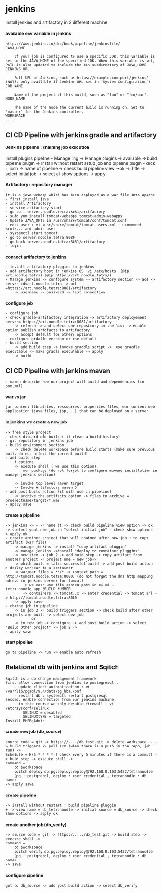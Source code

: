 # jenkins
install jenkins and artifactory in 2 different machine
#### available env variable in jenkins
    https://www.jenkins.io/doc/book/pipeline/jenkinsfile/
    JAVA_HOME
    
        If your job is configured to use a specific JDK, this variable is set to the JAVA_HOME of the specified JDK. When this variable is set, PATH is also updated to include the bin subdirectory of JAVA_HOME
    JENKINS_URL
    
        Full URL of Jenkins, such as https://example.com:port/jenkins/ (NOTE: only available if Jenkins URL set in "System Configuration")
    JOB_NAME
    
        Name of the project of this build, such as "foo" or "foo/bar".
    NODE_NAME
    
        The name of the node the current build is running on. Set to 'master' for the Jenkins controller.
    WORKSPACE
    ....
## CI CD Pipeline with jenkins gradle and artifactory
#### Jenkins pipeline : chaining job execution 
install plugins pipeline
    - Manage ling -> Manage plugins -> available -> build pipeline plugin -> install without restart
setup job and pipeline plugin
    - click + icon -> name of pipeline -> check build pipeline view ->ok -> Title -> select initial job -> select all show options
    -> apply

#### Artifactory : repository manager
    it is a java webapp which has been deployed as a war file into apache
    - first install java
    - install Artifactory
    - service atifactory start
    - go to : server.noodle.tetra:8081/artifactory
    - sudo yum install tomcat-webapps tomcat-admin-webapps
    - Update JAVA_OPTS in /usr/share/tomcat/conf/tomcat.conf
    - edit user : vi /usr/share/tomcat/tomcat-users.xml : ucommmnet <role... and admin user
    - systemctl start tomcat
    - go to server.noodle.tetra:8080
    - go back server.noodle.tetra:8081/artifactory
    - login
#### connect artifactory to jenkins
    - install artifactory pluggins to jenkins
    - add artifactory host in jenkins OS  vi /etc/hosts  (@ip art.noodle.tetra) (@ip https://art.noodle.tetra/)
    - Manage jenkins -> configure system -> artifactory section -> add -> server id=art.noodle.tetra -> url =https://art.noodle.tetra:8081/artifactory 
        -> username -> password -> test connection
#### configure job 
    - configure job
    - check gradle-artifactory integration -> artifactory deployement server= https://art.noodle.tetra:8081/artifactory
        -> refresh -> and select one repository in the list -> enable option publish artofacts to artifactory 
        -> accept default for others options
    - configure grdalle version or use default
    - build section
        -> add build step -> invoke graddle script ->  use graddle executable -> make gradle executable -> apply
        -> build 
## CI CD Pipeline with jenkins maven
    - maven describe how our project will build and dependencies (in pom.xml)
#### war vs jar
    jar content librairies, ressources, properties files, war content web application (java files, jsp, ..) that can be deployed on a server 
#### in jenkins we create a new job 
    -> free style project
    - check discard old build ( it clean a build history)
    - git repository in jenkins job
    - build environment section
        -> check delete workspace before build starts (make sure previous buils do not affect the current build)
    - add build step
        3 options 
        -> execute shell ( we use this option)
            mvn package (do not forgot to configure mavene installation in manage jenkins section)
            
        -> invoke top level maven target
        -> Invoke Artifactory maven 3
    - add post buils action (it will use in pipeline)
        -> archive the artifacts option -> files to archive = proejectname/target/*.war
    - apply save
#### create a pipeline
    -> jenkins -> + -> name it -> check build pipeline view option -> ok
    -> slelect yout new job in "select initial job" - check show options -> apply ok
    - create another project that will chained after new job : to copy artifact (war file)
        -> manage jenkins -> install "copy artifact pluggin"
        -> manage jenkins ->install "deploy to container pluggins"
        -> new item -> job 2 -> add buid step -> copy artifact from another project -> project nme = new job-> 
        -> which build = lates successful build -> add post build action -> deploy war/ear to a container
        -> war/ear files = **/* -> context path = http://tomcat.noodle.tetra:8080/ (do not forget the dns http mapping adress in jenkins server for tomcat)
            -> we casn use this contex path in ci cd = tetra_noodle_app_$BUILD_NUMBER
            -> containers -> tomcat7.x -> enter credential -> tomcat url -> http://tomcat.noodle.tetra:8080
        -> apply save 
    - chaine job in pipeline
        -> in job 2 -> build triggers section -> check build after other projects are build -> select new job 
                or
        -> in new job -> configure -> add post build action -> select "Build Other project" -> job 2 ->
    - apply save
#### start pipeline
    go to pipeline -> run -> enable auto refresh
    
## Relational db with jenkins and Sqitch
    Sqitch is a db change management framework
    first allow connection from jenkins to postegresql :
        - update client authentication : vi /var/lib/pgsql/9.4/data/pg_hba.conf
        - restart db : systemctl restart postgresql
    second, enable connection from our jenkins machine
        - in this course we only desable firewall : vi /etc/sysconf/selinux
            SELINUX = desabled
            SELINUXtYPE = targeted
    Install PHPPgAdmin
#### create new job (db_source)
    source code = git -> https://..../db_test.git -> delete workspace... -> build triggers -> poll scm (when there is a push in the repo, job run) -> 
    Schedule = H/5 * * * * ( check every 5 minutes if there is a commit) -> buid step -> execute shell -> 
    command =   
        cd $workspace
        sqitch deploy db:pg:deploy:deploy@792.168.0.103:5432/tetranoodle
        (pg : postgresql, deploy : user credential , tetranoodle : db name)
    -> apply save
#### create pipeline
    -> install without restart : build pipeline pluggin
    + -> view name = db_tetranoodle -> initial source = db_source -> check show options -> apply ok
#### create another job (db_verify)
    -> source code = git -> https://..../db_test.git -> build step -> execute shell -> 
    command =   
        cd $workspace
        sqitch verify db:pg:deploy:deploy@792.168.0.103:5432/tetranoodle
        (pg : postgresql, deploy : user credential , tetranoodle : db name)
    -> save
#### configure pipeline
    got to db_source -> add post build action -> select db_verify